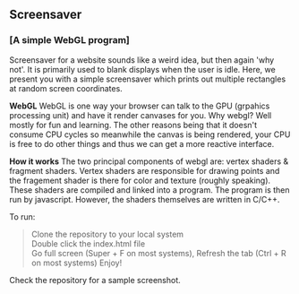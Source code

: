 ## Screensaver
### [A simple WebGL program]

Screensaver for a website sounds like a weird idea, but then again 'why not'. It is primarily used to blank displays when the user is idle. Here, we present you with a simple screensaver which prints out multiple rectangles at random screen coordinates.

**WebGL**
WebGL is one way your browser can talk to the GPU (grpahics processing unit) and have it render canvases for you. Why webgl? Well mostly for fun and learning. The other reasons being that it doesn't consume CPU cycles so meanwhile the canvas is being rendered, your CPU is free to do other things and thus we can get a more reactive interface.

**How it works**
The two principal components of webgl are: vertex shaders & fragment shaders. Vertex shaders are responsible for drawing points and the fragement shader is there for color and texture (roughly speaking). These shaders are compiled and linked into a program. The program is then run by javascript. However, the shaders themselves are written in C/C++.

To run:
>Clone the repository to your local system  
>Double click the index.html file  
>Go full screen (Super + F on most systems), Refresh the tab (Ctrl + R on most systems)
>Enjoy!

Check the repository for a sample screenshot.